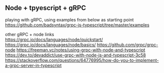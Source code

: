 
## Node + tpyescript + gRPC

playing with gRPC, using examples from below as starting point  
https://github.com/badsyntax/grpc-js-typescript/tree/master/examples

other gRPC + node links  
https://grpc.io/docs/languages/node/quickstart/
https://grpc.io/docs/languages/node/basics/
https://github.com/grpc/grpc-node
https://freeman.vc/notes/using-grpc-with-node-and-typescript
https://dev.to/devaddict/use-grpc-with-node-js-and-typescript-3c58
https://stackoverflow.com/questions/64776995/how-do-you-to-implement-a-grpc-server-in-typescript
